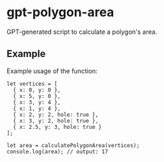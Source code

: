 # gpt-polygon-area
GPT-generated script to calculate a polygon's area.

## Example

Example usage of the function:

```
let vertices = [
  { x: 0, y: 0 },
  { x: 5, y: 0 },
  { x: 3, y: 4 },
  { x: 1, y: 4 },
  { x: 2, y: 2, hole: true },
  { x: 3, y: 2, hole: true },
  { x: 2.5, y: 3, hole: true }
];

let area = calculatePolygonArea(vertices);
console.log(area); // output: 17
```